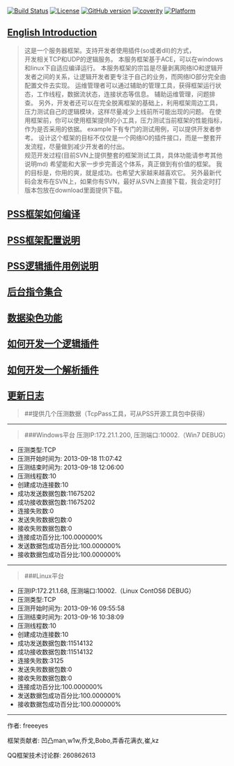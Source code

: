[![Build Status](https://travis-ci.org/freeeyes/PSS.svg?branch=master)](https://travis-ci.org/freeeyes/PSS)
[![License](https://img.shields.io/badge/License-Apache%202.0-blue.svg)](https://opensource.org/licenses/Apache-2.0)
[![GitHub version](https://badge.fury.io/gh/freeeyes%2FPSS.svg)](https://badge.fury.io/gh/freeeyes%2FPSS)
[![coverity](https://scan.coverity.com/projects/14425/badge.svg)](https://scan.coverity.com/projects/freeeyes-pss)
[![Platform](https://img.shields.io/badge/platform-Linux,%20Windows-green.svg?style=flat)](https://github.com/freeeyes/PSS)
 
## [English Introduction](Readme_English.md)  
 
> 这是一个服务器框架。支持开发者使用插件(so或者dll)的方式，  
> 开发相关TCP和UDP的逻辑服务。 本服务框架基于ACE，可以在windows和linux下自适应编译运行。 
> 本服务框架的宗旨是尽量剥离网络IO和逻辑开发者之间的关系，让逻辑开发者更专注于自己的业务，而网络IO部分完全由配置文件去实现。 
> 运维管理者可以通过辅助的管理工具，获得框架运行状态，工作线程，数据流状态，连接状态等信息。 
> 辅助运维管理，问题排查。 
> 另外，开发者还可以在完全脱离框架的基础上，利用框架周边工具，压力测试自己的逻辑模块，这样尽量减少上线前所可能出现的问题。 
> 在使用框架前，你可以使用框架提供的小工具，压力测试当前框架的性能指标，作为是否采用的依据。 
> example下有专门的测试用例，可以提供开发者参考。 
> 设计这个框架的目标不仅仅是一个网络IO的插件接口，而是一整套开发流程，尽量做到减少开发者的付出。  
> 规范开发过程(目前SVN上提供整套的框架测试工具，具体功能请参考其他说明md) 
> 希望能和大家一步步完善这个体系，真正做到有价值的框架。 我的目标是，你用的爽，就是成功。也希望大家越来越喜欢它。 
> 另外最新代码会发布在SVN上，如果你有SVN，最好从SVN上直接下载，我会定时打版本包放在download里面提供下载。

## [PSS框架如何编译](./md/China/Install.md) 
## [PSS框架配置说明](./md/China/Configure.md)
## [PSS逻辑插件用例说明](./md/China/examples.md)
## [后台指令集合](./md/China/PSSFrameCommand.md) 
## [数据染色功能](./md/China/Dyeing.md)
## [如何开发一个逻辑插件](./md/China/LogicPlugin.md) 
## [如何开发一个解析插件](./md/China/PacketParsePlugin.md) 
## [更新日志](./md/China/Changelog.md)

>##提供几个压测数据（TcpPass工具，可从PSS开源工具包中获得） 

* * *  
> ###Windows平台
压测IP:172.21.1.200, 压测端口:10002.（Win7 DEBUG）
* 压测类型:TCP
* 压测开始时间为: 2013-09-18 11:07:42
* 压测结束时间为: 2013-09-18 12:06:00
* 压测线程数:10
* 创建成功连接数:10
* 成功发送数据包数:11675202
* 成功接收数据包数:11675202
* 连接失败数:0
* 发送失败数据包数:0
* 接收失败数据包数:0
* 连接成功百分比:100.000000%
* 发送数据包成功百分比:100.000000%
* 接收数据包成功百分比:100.000000%

* * * 
> ###Linux平台
* 压测IP:172.21.1.68, 压测端口:10002.（Linux ContOS6 DEBUG）
* 压测类型:TCP
* 压测开始时间为: 2013-09-16 09:55:58
* 压测结束时间为: 2013-09-16 10:38:09
* 压测线程数:10
* 创建成功连接数:10
* 成功发送数据包数:11514132
* 成功接收数据包数:11514132
* 连接失败数:3125
* 发送失败数据包数:0
* 接收失败数据包数:0
* 连接成功百分比:100.000000%
* 发送数据包成功百分比:100.000000%
* 接收数据包成功百分比:100.000000%

* * *

作者:
freeeyes

框架贡献者:
凹凸man,w1w,乔戈,Bobo,弄香花满衣,崔,kz

QQ框架技术讨论群: 260862613

